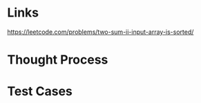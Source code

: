 # Links
https://leetcode.com/problems/two-sum-ii-input-array-is-sorted/

# Thought Process

# Test Cases

